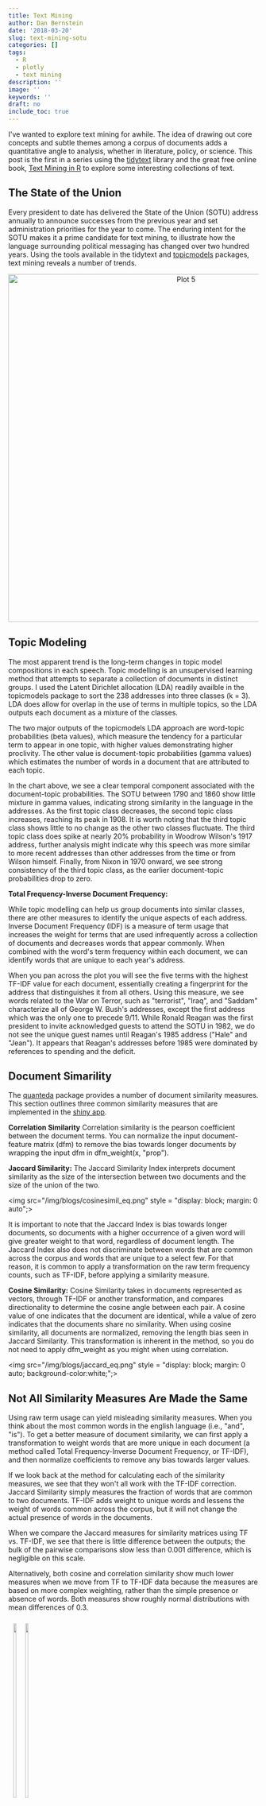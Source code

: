 ```yaml
---
title: Text Mining 
author: Dan Bernstein
date: '2018-03-20'
slug: text-mining-sotu
categories: []
tags:
  - R
  - plotly
  - text mining
description: ''
image: ''
keywords: ''
draft: no
include_toc: true
---
```


I've wanted to explore text mining for awhile. The idea of drawing out core concepts and subtle themes among a corpus of documents adds a quantitative angle to analysis, whether in literature, policy, or science. This post is the first in a series using the [tidytext](https://www.tidytextmining.com/tidytext.html) library and the great free online book, [Text Mining in R](https://www.tidytextmining.com/tidytext.html) to explore some interesting collections of text.

## **The State of the Union**

Every president to date has delivered the State of the Union (SOTU) address annually to announce successes from the previous year and set administration priorities for the year to come. The enduring intent for the SOTU makes it a prime candidate for text mining, to illustrate how the language surrounding political messaging has changed over two hundred years. Using the tools available in the tidytext and [topicmodels](https://cran.r-project.org/web/packages/topicmodels/vignettes/topicmodels.pdf) packages, text mining reveals a number of trends.

<div>
    <a href="https://plot.ly/~danbernstein/5/?share_key=v9uX92K4tJ912F9YS2EBhe" target="_blank" title="Plot 5" style="display: block; text-align: center;"><img src="https://plot.ly/~danbernstein/5.png?share_key=v9uX92K4tJ912F9YS2EBhe" alt="Plot 5" style="max-width: 100%;width: 700px;"  width="700" onerror="this.onerror=null;this.src='https://plot.ly/404.png';" /></a>
    <script data-plotly="danbernstein:5" sharekey-plotly="v9uX92K4tJ912F9YS2EBhe" src="https://plot.ly/embed.js" async></script>
</div>

## **Topic Modeling**

The most apparent trend is the long-term changes in topic model compositions in each speech. Topic modelling is an unsupervised learning method that attempts to separate a collection of documents in distinct groups. I used the Latent Dirichlet allocation (LDA) readily availble in the topicmodels package to sort the 238 addresses into three classes (k = 3). LDA does allow for overlap in the use of terms in multiple topics, so the LDA outputs each document as a mixture of the classes. 

The two major outputs of the topicmodels LDA approach are word-topic probabilities (beta values), which measure the tendency for a particular term to appear in one topic, with higher values demonstrating higher proclivity. The other value is document-topic probabilities (gamma values) which estimates the number of words in a document that are attributed to each topic. 

In the chart above, we see a clear temporal component associated with the document-topic probabilities. The SOTU between 1790 and 1860 show little mixture in gamma values, indicating strong similarity in the language in the addresses. As the first topic class decreases, the second topic class increases, reaching its peak in 1908. It is worth noting that the third topic class shows little to no change as the other two classes fluctuate. The third topic class does spike at nearly 20% probability in Woodrow Wilson's 1917 address, further analysis might indicate why this speech was more similar to more recent addresses than other addresses from the time or from Wilson himself. Finally, from Nixon in 1970 onward, we see strong consistency of the third topic class, as the earlier document-topic probabilities drop to zero. 

**Total Frequency-Inverse Document Frequency:**

While topic modelling can help us group documents into similar classes, there are other measures to identify the unique aspects of each address. Inverse Document Frequency (IDF) is a measure of term usage that increases the weight for terms that are used infrequently across a collection of documents and decreases words that appear commonly. When combined with the word's term frequency within each document, we can identify words that are unique to each year's address. 

When you pan across the plot you will see the five terms with the highest TF-IDF value for each document, essentially creating a fingerprint for the address that distinguishes it from all others. Using this measure, we see words related to the War on Terror, such as "terrorist", "Iraq", and "Saddam" characterize all of George W. Bush's addresses, except the first address which was the only one to precede 9/11. 
While Ronald Reagan was the first president to invite acknowledged guests to attend the SOTU in 1982, we do not see the unique guest names until Reagan's 1985 address ("Hale" and "Jean"). It appears that Reagan's addresses before 1985 were dominated by references to spending and the deficit. 

## **Document Simarility**
The [quanteda](https://cran.r-project.org/web/packages/quanteda/quanteda.pdf) package provides a number of document similarity measures. This section outlines three common similarity measures that are implemented in the [shiny app](https://bikeshareviz.shinyapps.io/sotuviz_shiny/). 

**Correlation Similarity**
Correlation similarity is the pearson coefficient between the document terms. You can normalize the input document-feature matrix (dfm) to remove the bias towards longer documents by wrapping the input dfm in dfm_weight(x, "prop"). 

**Jaccard Similarity:**
The Jaccard Similarity Index interprets document similarity as the size of the intersection between two documents and the size of the union of the two. 

<img src="/img/blogs/cosinesimil_eq.png" style = "display: block;
    margin: 0 auto";>


It is important to note that the Jaccard Index is bias towards longer documents, so documents with a higher occurrence of a given word will give greater weight to that word, regardless of document length. The Jaccard Index also does not discriminate between words that are common across the corpus and words that are unique to a select few. For that reason, it is common to apply a transformation on the raw term frequency counts, such as TF-IDF, before applying a similarity measure. 


**Cosine Similarity:**
Cosine Similarity takes in documents represented as vectors, through TF-IDF or another transformation, and compares directionality to determine the cosine angle between each pair. A cosine value of one indicates that the document are identical, while a value of zero indicates that the documents share no similarity. When using cosine similarity, all documents are normalized, removing the length bias seen in Jaccard Similarity. This transformation is inherent in the method, so you do not need to apply dfm_weight as you might when using correlation. 


<img src="/img/blogs/jaccard_eq.png" style = "display: block;
    margin: 0 auto; background-color:white;";>


## **Not All Similarity Measures Are Made the Same**
Using raw term usage can yield misleading similarity measures. When you think about the most common words in the english language (i.e., "and", "is"). To get a better measure of document similarity, we can first apply a transformation to weight words that are more unique in each document (a method called Total Frequency-Inverse Document Frequency, or TF-IDF), and then normalize coefficients to remove any bias towards larger values. 

If we look back at the method for calculating each of the similarity measures, we see that they won't all work with the TF-IDF correction. Jaccard Similarity simply measures the fraction of words that are common to two documents. TF-IDF adds weight to unique words and lessens the weight of words common across the corpus, but it will not change the actual presence of words in the documents. 

When we compare the Jaccard measures for similarity matrices using TF vs. TF-IDF, we see that there is little difference between the outputs; the bulk of the pairwise comparisons slow less than 0.001 difference, which is negligible on this scale.

Alternatively, both cosine and correlation similarity show much lower measures when we move from TF to TF-IDF data because the measures are based on more complex weighting, rather than the simple presence or absence of words. Both measures show roughly normal distributions with mean differences of 0.3.

<div style = "display: inline-block;padding:10px;">
<img src="/img/blogs/jaccard_difference.png" width = "30%">
<img src="/img/blogs/cosine_difference.png" width = "30%">
<img src="/img/blogs/correlation_difference.png" width = "30%">
</div>



